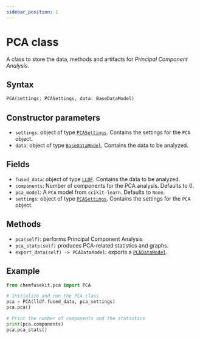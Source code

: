 ```yaml
---
sidebar_position: 1
---
```


# PCA class

A class to store the data, methods and artifacts for _Principal Component Analysis_.

## Syntax

```python
PCA(settings: PCASettings, data: BaseDataModel)
```

## Constructor parameters

- `settings`: object of type [`PCASettings`](./pcasettings.md). Contains the settings for
  the `PCA` object.
- `data`: object of type [`BaseDataModel`](../base/basedatamodel.md). Contains the data to be analyzed.

## Fields

- `fused_data`: object of type [`LLDF`](../lldf/lldf-class.md). Contains the data to be analyzed.
- `components`: Number of components for the PCA analysis. Defaults to 0.
- `pca_model`: A `PCA` model from `scikit-learn`. Defaults to `None`.
- `settings`: object of type [`PCASettings`](./pcasettings.md). Contains the settings for
  the `PCA` object. 

## Methods

- `pca(self)`: performs Principal Component Analysis
- `pca_stats(self)` produces PCA-related statistics and graphs.
- `export_data(self) -> PCADataModel`: exports a [`PCADataModel`](./pcadatamodel.md).

## Example

```python
from chemfusekit.pca import PCA

# Initialize and run the PCA class
pca = PCA(lldf.fused_data, pca_settings)
pca.pca()

# Print the number of components and the statistics
print(pca.components)
pca.pca_stats()
```